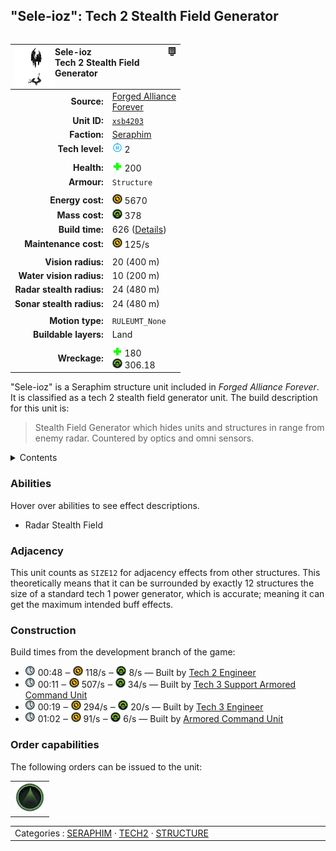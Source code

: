 "Sele-ioz": Tech 2 Stealth Field Generator
----
<table align="right">
    <thead>
        <tr>
            <th align="left" colspan="2">
                <img align="left" src="icons/units/XSB4203_icon.png" title="Sele-ioz unit icon" /><img align="right" src="icons/strategicicons/icon_structure2_counterintel_rest.png" title="icon_structure2_counterintel" />Sele-ioz<br />Tech 2 Stealth Field Generator
            </th>
        </tr>
    </thead>
    <tbody>
        <tr>
            <td align="right"><strong>Source:</strong></td>
            <td><a href="Forged Alliance Forever">Forged Alliance<br />Forever</a></td>
        </tr>
        <tr>
            <td align="right"><strong>Unit ID:</strong></td>
            <td><a href="https://github.com/FAForever/fa/D:/faf-development/fa/units/XSB4203/XSB4203_unit.bp"><code>xsb4203</code></a></td>
        </tr>
        <tr>
            <td align="right"><strong>Faction:</strong></td>
            <td><a href="_categories.SERAPHIM">Seraphim</a></td>
        </tr>
        <tr>
            <td align="right"><strong>Tech level:</strong></td>
            <td><img src="icons/T2.png" title="Tech 2" /> 2</td>
        </tr>
        <tr><td align="center" colspan="2"></td></tr>
        <tr>
            <td align="right"><strong>Health:</strong></td>
            <td><img src="icons/health.png" title="Health" /> 200</td>
        </tr>
        <tr>
            <td align="right"><strong>Armour:</strong></td>
            <td><code>Structure</code></td>
        </tr>
        <tr><td align="center" colspan="2"></td></tr>
        <tr>
            <td align="right"><strong>Energy cost:</strong></td>
            <td><img src="icons/energy.png" title="Energy" /> 5670</td>
        </tr>
        <tr>
            <td align="right"><strong>Mass cost:</strong></td>
            <td><img src="icons/mass.png" title="Mass" /> 378</td>
        </tr>
        <tr>
            <td align="right"><strong>Build time:</strong></td>
            <td>626 (<a href="#construction">Details</a>)</td>
        </tr>
        <tr>
            <td align="right"><strong>Maintenance cost:</strong></td>
            <td><img src="icons/energy.png" title="Energy" /> 125/s</td>
        </tr>
        <tr><td align="center" colspan="2"></td></tr>
        <tr>
            <td align="right"><strong>Vision radius:</strong></td>
            <td> <span title="0.40 km, 0.25 mi">20 (400 m)</span></td>
        </tr>
        <tr>
            <td align="right"><strong>Water vision radius:</strong></td>
            <td> <span title="0.20 km, 0.12 mi">10 (200 m)</span></td>
        </tr>
        <tr>
            <td align="right"><strong>Radar stealth radius:</strong></td>
            <td> <span title="0.48 km, 0.30 mi">24 (480 m)</span></td>
        </tr>
        <tr>
            <td align="right"><strong>Sonar stealth radius:</strong></td>
            <td> <span title="0.48 km, 0.30 mi">24 (480 m)</span></td>
        </tr>
        <tr><td align="center" colspan="2"></td></tr>
        <tr>
            <td align="right"><strong>Motion type:</strong></td>
            <td><code>RULEUMT_None</code></td>
        </tr>
        <tr>
            <td align="right"><strong>Buildable layers:</strong></td>
            <td>Land</td>
        </tr>
        <tr><td align="center" colspan="2"></td></tr>
        <tr>
            <td align="right"><strong>Wreckage:</strong></td>
            <td><img src="icons/health.png" title="Health" /> 180<br /><img src="icons/mass.png" title="Mass" /> 306.18</td>
        </tr>
    </tbody>
</table>

"Sele-ioz" is a Seraphim structure unit included in *Forged Alliance Forever*.
It is classified as a tech 2 stealth field generator unit.
The build description for this unit is:

<blockquote>Stealth Field Generator which hides units and structures in range from enemy radar. Countered by optics and omni sensors.</blockquote>

<details>
<summary>Contents</summary>

1. – <a href="#abilities">Abilities</a>
2. – <a href="#adjacency">Adjacency</a>
3. – <a href="#construction">Construction</a>
4. – <a href="#order-capabilities">Order capabilities</a>
</details>

### Abilities
Hover over abilities to see effect descriptions.

* <span title="Hides itself and nearby others from radar and/or sonar">Radar Stealth Field</span>

### Adjacency
This unit counts as `SIZE12` for adjacency effects from other structures. This theoretically means that it can be surrounded by exactly 12 structures the size of a standard tech 1 power generator, which is accurate; meaning it can get the maximum intended buff effects. 

### Construction
Build times from the development branch of the game:
* <img src="icons/time.png" title="Time" /> 00:48 ‒ <img src="icons/energy.png" title="Energy" /> 118/s ‒ <img src="icons/mass.png" title="Mass" /> 8/s — Built by <a href="XSL0208">Tech 2 Engineer</a>
* <img src="icons/time.png" title="Time" /> 00:11 ‒ <img src="icons/energy.png" title="Energy" /> 507/s ‒ <img src="icons/mass.png" title="Mass" /> 34/s — Built by <a href="XSL0301">Tech 3 Support Armored Command Unit</a>
* <img src="icons/time.png" title="Time" /> 00:19 ‒ <img src="icons/energy.png" title="Energy" /> 294/s ‒ <img src="icons/mass.png" title="Mass" /> 20/s — Built by <a href="XSL0309">Tech 3 Engineer</a>
* <img src="icons/time.png" title="Time" /> 01:02 ‒ <img src="icons/energy.png" title="Energy" /> 91/s ‒ <img src="icons/mass.png" title="Mass" /> 6/s — Built by <a href="XSL0001">Armored Command Unit</a>

### Order capabilities
The following orders can be issued to the unit:
<table>
<td><img float="left" src="icons/orders/stealth-field.png" title="Stealth Field Toggle
Turn the selected units stealth field on/off" /></td>
</table>

<table align="center">
<td width="1215px">Categories : 
<a href="_categories.SERAPHIM">SERAPHIM</a> · 
<a href="_categories.TECH2">TECH2</a> · 
<a href="_categories.STRUCTURE">STRUCTURE</a></td>
</table>
